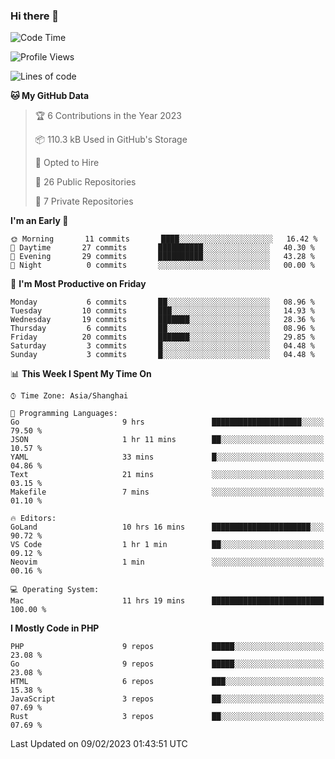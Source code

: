 ### Hi there 👋

<!--START_SECTION:waka-->
![Code Time](http://img.shields.io/badge/Code%20Time-3%2C927%20hrs%2056%20mins-blue)

![Profile Views](http://img.shields.io/badge/Profile%20Views-1-blue)

![Lines of code](https://img.shields.io/badge/From%20Hello%20World%20I%27ve%20Written-217%20Thousand%20lines%20of%20code-blue)

**🐱 My GitHub Data** 

> 🏆 6 Contributions in the Year 2023
 > 
> 📦 110.3 kB Used in GitHub's Storage 
 > 
> 💼 Opted to Hire
 > 
> 📜 26 Public Repositories 
 > 
> 🔑 7 Private Repositories  
 > 
**I'm an Early 🐤** 

```text
🌞 Morning       11 commits       ████░░░░░░░░░░░░░░░░░░░░░   16.42 % 
🌆 Daytime       27 commits       ██████████░░░░░░░░░░░░░░░   40.30 % 
🌃 Evening       29 commits       ██████████░░░░░░░░░░░░░░░   43.28 % 
🌙 Night          0 commits       ░░░░░░░░░░░░░░░░░░░░░░░░░   00.00 % 

```
📅 **I'm Most Productive on Friday** 

```text
Monday           6 commits       ██░░░░░░░░░░░░░░░░░░░░░░░   08.96 % 
Tuesday         10 commits       ███░░░░░░░░░░░░░░░░░░░░░░   14.93 % 
Wednesday       19 commits       ███████░░░░░░░░░░░░░░░░░░   28.36 % 
Thursday         6 commits       ██░░░░░░░░░░░░░░░░░░░░░░░   08.96 % 
Friday          20 commits       ███████░░░░░░░░░░░░░░░░░░   29.85 % 
Saturday         3 commits       █░░░░░░░░░░░░░░░░░░░░░░░░   04.48 % 
Sunday           3 commits       █░░░░░░░░░░░░░░░░░░░░░░░░   04.48 % 

```


📊 **This Week I Spent My Time On** 

```text
⌚︎ Time Zone: Asia/Shanghai

💬 Programming Languages: 
Go                       9 hrs               ████████████████████░░░░░   79.50 % 
JSON                     1 hr 11 mins        ██░░░░░░░░░░░░░░░░░░░░░░░   10.57 % 
YAML                     33 mins             █░░░░░░░░░░░░░░░░░░░░░░░░   04.86 % 
Text                     21 mins             ░░░░░░░░░░░░░░░░░░░░░░░░░   03.15 % 
Makefile                 7 mins              ░░░░░░░░░░░░░░░░░░░░░░░░░   01.10 % 

🔥 Editors: 
GoLand                   10 hrs 16 mins      ██████████████████████░░░   90.72 % 
VS Code                  1 hr 1 min          ██░░░░░░░░░░░░░░░░░░░░░░░   09.12 % 
Neovim                   1 min               ░░░░░░░░░░░░░░░░░░░░░░░░░   00.16 % 

💻 Operating System: 
Mac                      11 hrs 19 mins      █████████████████████████   100.00 % 

```

**I Mostly Code in PHP** 

```text
PHP                      9 repos             █████░░░░░░░░░░░░░░░░░░░░   23.08 % 
Go                       9 repos             █████░░░░░░░░░░░░░░░░░░░░   23.08 % 
HTML                     6 repos             ███░░░░░░░░░░░░░░░░░░░░░░   15.38 % 
JavaScript               3 repos             ██░░░░░░░░░░░░░░░░░░░░░░░   07.69 % 
Rust                     3 repos             ██░░░░░░░░░░░░░░░░░░░░░░░   07.69 % 

```



 Last Updated on 09/02/2023 01:43:51 UTC
<!--END_SECTION:waka-->
